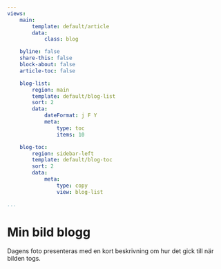 ```yaml
---
views:
    main:
        template: default/article
        data:
            class: blog

    byline: false
    share-this: false
    block-about: false
    article-toc: false

    blog-list:
        region: main
        template: default/blog-list
        sort: 2
        data:
            dateFormat: j F Y
            meta:
                type: toc
                items: 10

    blog-toc:
        region: sidebar-left
        template: default/blog-toc
        sort: 2
        data:
            meta:
                type: copy
                view: blog-list

...
```

Min bild blogg
===========================

Dagens foto presenteras med en kort beskrivning om hur det gick till när bilden togs.
